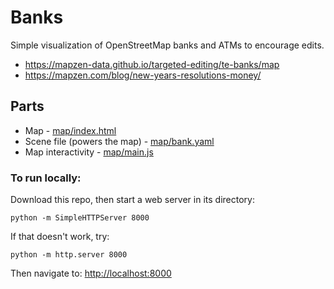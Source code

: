 # Banks
Simple visualization of OpenStreetMap banks and ATMs to encourage edits.

* https://mapzen-data.github.io/targeted-editing/te-banks/map
* https://mapzen.com/blog/new-years-resolutions-money/

## Parts

* Map - [map/index.html](map/index.html)
* Scene file (powers the map) - [map/bank.yaml](map/bank.yaml)
* Map interactivity - [map/main.js](map/main.js)

### To run locally:

Download this repo, then start a web server in its directory:

    python -m SimpleHTTPServer 8000
    
If that doesn't work, try:

    python -m http.server 8000
    
Then navigate to: [http://localhost:8000](http://localhost:8000)
